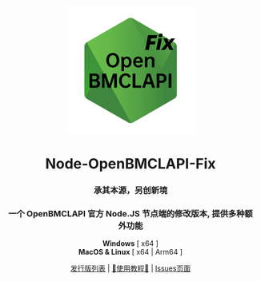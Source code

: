 <div align="center">

<img src="Node-OBA-Fix-LOGO_1500x1500.png" width="256" height="256">

# Node-OpenBMCLAPI-Fix

### 承其本源，另创新境

### 一个 OpenBMCLAPI 官方 Node.JS 节点端的修改版本, 提供多种额外功能

**Windows** [ x64 ]<br>
**MacOS & Linux** [ x64 | Arm64 ] 

[发行版列表](https://github.com/Zhang12334/Node-OBA-Fix/releases) | [📖使用教程📖](guide.md) | [Issues页面](https://github.com/Zhang12334/Node-OBA-Fix/issues)
  
</div>